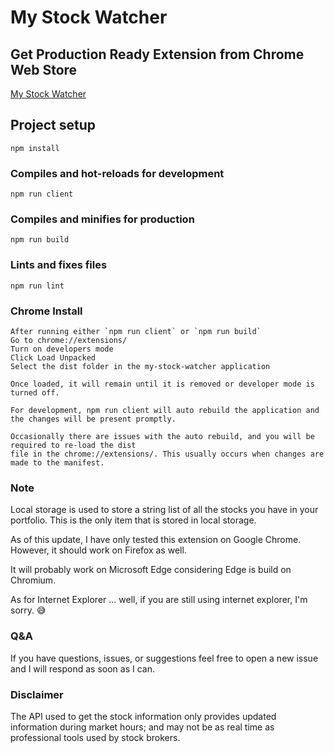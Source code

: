 # My Stock Watcher

## Get Production Ready Extension from Chrome Web Store
[My Stock Watcher](https://chrome.google.com/webstore/detail/my-stock-watcher/dkjndfmaeafonbbbmbpfabmmmkkcfbfn)

## Project setup
```
npm install
```

### Compiles and hot-reloads for development
```
npm run client
```

### Compiles and minifies for production
```
npm run build
```

### Lints and fixes files
```
npm run lint
```

### Chrome Install
```
After running either `npm run client` or `npm run build`
Go to chrome://extensions/
Turn on developers mode
Click Load Unpacked 
Select the dist folder in the my-stock-watcher application

Once loaded, it will remain until it is removed or developer mode is turned off. 

For development, npm run client will auto rebuild the application and the changes will be present promptly.

Occasionally there are issues with the auto rebuild, and you will be required to re-load the dist 
file in the chrome://extensions/. This usually occurs when changes are made to the manifest.
```

### Note
Local storage is used to store a string list of all the stocks you have in your portfolio. This is the only item that is stored in local storage.

As of this update, I have only tested this extension on Google Chrome. However, it should work on Firefox as well.

It will probably work on Microsoft Edge considering Edge is build on Chromium.

As for Internet Explorer ... well, if you are still using internet explorer, I'm sorry. 😅

### Q&A
If you have questions, issues, or suggestions feel free to open a new issue and I will respond as soon as I can.

### Disclaimer
The API used to get the stock information only provides updated information during market hours; and may not be as real time as professional tools used by stock brokers. 
